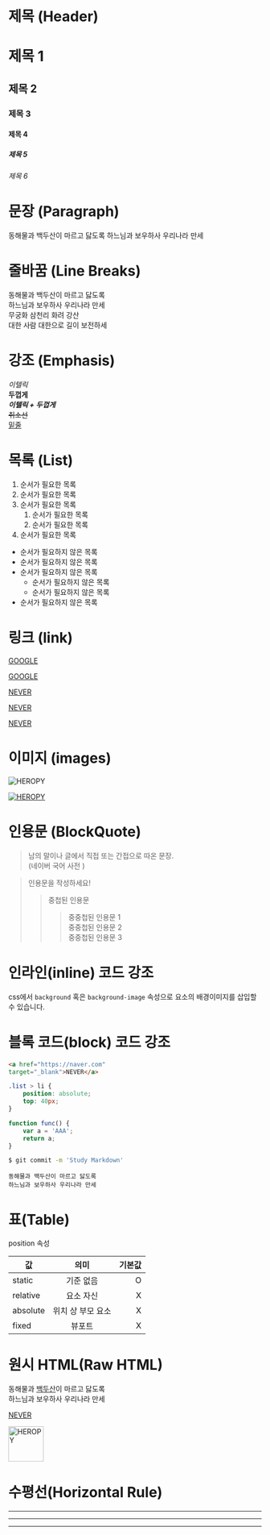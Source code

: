 # 제목 (Header)

# 제목 1
## 제목 2
### 제목 3
#### 제목 4
##### 제목 5
###### 제목 6

# 문장 (Paragraph)

동해물과 백두산이 마르고 닳도록 
하느님과 보우하사 우리나라 만세

# 줄바꿈 (Line Breaks)

동해물과 백두산이 마르고 닳도록   
하느님과 보우하사 우리나라 만세  
무궁화 삼천리 화려 강산  
대한 사람 대한으로 길이 보전하세

# 강조 (Emphasis)

_이텔릭_  
**두껍게**  
**_이텔릭 + 두껍게_**  
~~취소선~~  
<u>밑줄</u>

# 목록 (List)

1. 순서가 필요한 목록
1. 순서가 필요한 목록
1. 순서가 필요한 목록
   1. 순서가 필요한 목록
   1. 순서가 필요한 목록
1. 순서가 필요한 목록

- 순서가 필요하지 않은 목록 
- 순서가 필요하지 않은 목록 
- 순서가 필요하지 않은 목록
  - 순서가 필요하지 않은 목록 
  - 순서가 필요하지 않은 목록 
- 순서가 필요하지 않은 목록 

# 링크 (link)

<a href="https://google.com">GOOGLE</a>

[GOOGLE](https://google.com)

<a href="https://naver.com" title="NEVER로 이동!">NEVER</a>

[NEVER](https://naver.com "NEVER로 이동! ")

<a href="https://naver.com" title="NEVER로 이동!"
target="_blank">NEVER</a>

# 이미지 (images)

![HEROPY](https://heropy.blog/css/images/logo.png)

[![HEROPY](https://heropy.blog/css/images/logo.png)
 ](https://heropy.blog/)

 # 인용문 (BlockQuote)

> 남의 말이나 글에서 직접 또는 간접으로 따온 문장.  
> (네이버 국어 사전 )

> 인용문을 작성하세요!
>> 중첩된 인용문
>>> 중중첩된 인용문 1  
>>> 중중첩된 인용문 2  
>>> 중중첩된 인용문 3  

# 인라인(inline) 코드 강조

css에서 `background` 혹은
`background-image` 속성으로 요소의 배경이미지를 삽입할 수 있습니다. 

# 블록 코드(block) 코드 강조

```html
<a href="https://naver.com"
target="_blank">NEVER</a>
```

```css
.list > li {
    position: absolute;
    top: 40px;
}
```

```javascript
function func() {
    var a = 'AAA';
    return a;
}
```
```bash
$ git commit -m 'Study Markdown'

```

```plaintext
동해물과 백두산이 마르고 닳도록 
하느님과 보우하사 우리나라 만세
```

# 표(Table)

position 속성 

값 |  의미 |  기본값  
--|:--:|--:
static | 기준 없음 | O  
relative | 요소 자신 | X 
absolute | 위치 상 부모 요소 | X
fixed | 뷰포트 | X  

# 원시 HTML(Raw HTML)

동해물과 <u>백두산</u>이 마르고 닳도록<br/>
하느님과 보우하사 우리나라 만세

<a href="https://naver.com" title="NEVER로 이동!"
target="_blank">NEVER</a>

<img width="70" src="https://heropy.blog/css/images/logo.png" 
alt="HEROPY" />

# 수평선(Horizontal Rule)

---

***

___
